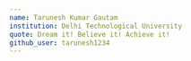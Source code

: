 ```yaml
---
name: Tarunesh Kumar Gautam
institution: Delhi Technological University
quote: Dream it! Believe it! Achieve it!
github_user: tarunesh1234
---
```

